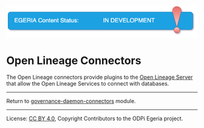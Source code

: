 <!-- SPDX-License-Identifier: CC-BY-4.0 -->
<!-- Copyright Contributors to the ODPi Egeria project. -->

![InDev](../../../../../images/egeria-content-status-in-development.png#pagewidth)

# Open Lineage Connectors

The Open Lineage connectors provide plugins to the 
[Open Lineage Server](https://egeria-project.org/concepts/open-lineage-server)
that allow the Open Lineage Services to connect with databases.

----
Return to [governance-daemon-connectors](..) module.

----
License: [CC BY 4.0](https://creativecommons.org/licenses/by/4.0/),
Copyright Contributors to the ODPi Egeria project.
